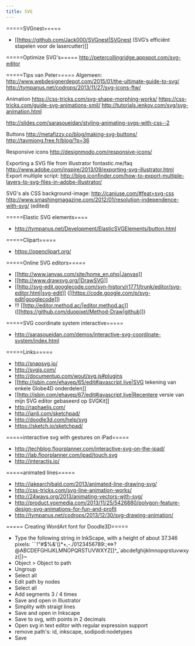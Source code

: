 ```yaml
---
title: SVG
---
```


=====SVGnest=====
* [[https://github.com/Jack000/SVGnest|SVGnest (SVG’s efficiënt stapelen voor de lasercutter)]]

=====Optimize SVG's=====
http://petercollingridge.appspot.com/svg-editor

=====Tips van Peter=====
Algemeen:
http://www.webdesignerdepot.com/2015/01/the-ultimate-guide-to-svg/
http://tympanus.net/codrops/2013/11/27/svg-icons-ftw/

Animation
https://css-tricks.com/svg-shape-morphing-works/
https://css-tricks.com/guide-svg-animations-smil/
http://tutorials.jenkov.com/svg/svg-animation.html

http://slides.com/sarasoueidan/styling-animating-svgs-with-css--2

Buttons
http://metafizzy.co/blog/making-svg-buttons/
http://tavmjong.free.fr/blog/?p=36

Responsive icons
http://designmodo.com/responsive-icons/

Exporting a SVG file from Illustrator
fontastic.me/faq
http://www.adobe.com/inspire/2013/09/exporting-svg-illustrator.html
Export multiple script: http://blog.iconfinder.com/how-to-export-multiple-layers-to-svg-files-in-adobe-illustrator/

SVG's als CSS background-image:
http://caniuse.com/#feat=svg-css
http://www.smashingmagazine.com/2012/01/resolution-independence-with-svg/ (edited)

=====Elastic SVG elements====
* http://tympanus.net/Development/ElasticSVGElements/button.html

=====Clipart=====
* https://openclipart.org/

=====Online SVG editors=====
* [[http://www.janvas.com/site/home_en.php|Janvas]]
* [[http://www.drawsvg.org/|DrawSVG]]
* [[http://svg-edit.googlecode.com/svn-history/r1771/trunk/editor/svg-editor.html|svg-edit]] ([[https://code.google.com/p/svg-edit|googlecode]])
* !!! [[http://editor.method.ac/|editor.method.ac]] ([[https://github.com/duopixel/Method-Draw|github]])

=====SVG coordinate system interactive=====
* http://sarasoueidan.com/demos/interactive-svg-coordinate-system/index.html

=====Links=====
* http://snapsvg.io/
* http://svgjs.com/
* http://documentup.com/wout/svg.js#plugins
* [[http://jsbin.com/ehayep/65/edit#javascript,live|SVG tekening van enkele Globe4D onderdelen]]
* [[http://jsbin.com/ehayep/67/edit#javascript,live|Recentere versie van mijn SVG editor gebaseerd op SVGKit]]
* http://raphaeljs.com/
* http://ianli.com/sketchpad/
* http://doodle3d.com/help/svg
* https://sketch.io/sketchpad/

=====interactive svg with gestures on iPad=====
* http://techblog.floorplanner.com/interactive-svg-on-the-ipad/
* http://lab.floorplanner.com/ipad/touch.svg
* http://interactjs.io/

=====animated lines=====
* http://jakearchibald.com/2013/animated-line-drawing-svg/
* http://css-tricks.com/svg-line-animation-works/
* http://24ways.org/2013/animating-vectors-with-svg/
* http://product.voxmedia.com/2013/11/25/5426880/polygon-feature-design-svg-animations-for-fun-and-profit
* http://tympanus.net/codrops/2013/12/30/svg-drawing-animation/

===== Creating WordArt font for Doodle3D=====
  * Type the following string in InkScape, with a height of about 37.346 pixels:
```!"#$%&'()*+,-./0123456789:;<=>?@ABCDEFGHIJKLMNOPQRSTUVWXYZ[\]^_`abcdefghijklmnopqrstuvwxyz{|}~</code>
  * Object > Object to path
  * Ungroup
  * Select all
  * Edit path by nodes
  * Select all
  * Add segments 3 / 4 times
  * Save and open in Illustrator
  * Simplity with straigt lines
  * Save and open in Inkscape
  * Save to svg, with points in 2 decimals
  * Open svg in text editor with regular expression support
  * remove path's: id, inkscape, sodipodi:nodetypes
  * Save
